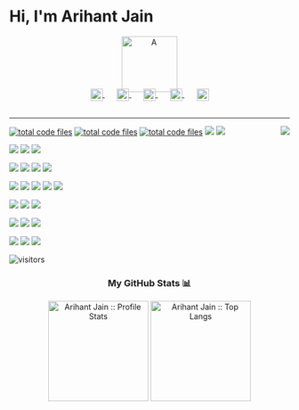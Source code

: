 # Hi, I'm Arihant Jain

<p align="center">
   <a href=https://github.com/arihant-jain-09>
      <img src='https://gist.githubusercontent.com/arihant-jain-09/1b78ffed230487f84f76a80dcca1ad95/raw/1f6d7186c01d48754105c1306cd740e9a8179df2/A.svg' title='A'  width="100"/>
   </a>
</p>
<p align="center" style="margin: -20px 0 30px">
   <a href="https://arihant-jain.tech/" target="_blank" style='margin-right:10px'>
    <img align="center" src="https://i.ibb.co/pnbj5JR/internet.png" border="0" alt="Website" height="22px" width="22px" />
  </a>
   &nbsp;&nbsp;
   <a href="https://www.instagram.com/arihant_jain_09/" target="_blank" style='margin-right:10px'>
    <img align="center" src="https://i.ibb.co/PrgGCfk/instagram.png" alt="Instagram" height="22px" width="22px" />
  </a>
  &nbsp;&nbsp;
  <a href="https://stackoverflow.com/users/14517622/arihant-jain" target="_blank" style='margin-right:10px'>
    <img align="center" src="https://cdn.jsdelivr.net/npm/simple-icons@3.0.1/icons/stackoverflow.svg" alt="stackoverflow" height="22px" width="22px" />
  </a>
  &nbsp;&nbsp;
  <a href="https://www.linkedin.com/in/arihant-jain-09/" target="_blank" style='margin-right:10px'>
    <img align="center" src="https://cdn.jsdelivr.net/npm/simple-icons@3.0.1/icons/linkedin.svg" alt="linkedin" height="22px" width="22px" />
  </a>
  &nbsp;&nbsp;
  <a href="mailto:jain.ari2000@gmail.com" target="_blank">
    <img align="center" src="https://cdn.jsdelivr.net/npm/simple-icons@3.0.1/icons/protonmail.svg" alt="email" height="22px" width="22px" />
  </a>
</p>

---

<img align="right" src="https://media1.giphy.com/media/13HgwGsXF0aiGY/giphy.gif" />

<a href="https://github.com/arihant-jain-09"><img src="https://img.shields.io/badge/JavaScript-F7DF1E?style=flat&logo=javascript&logoColor=black" alt="total code files" /></a>
<a href="https://github.com/arihant-jain-09"><img src="https://img.shields.io/badge/-HTML5-E34F26?style=flat&logo=html5&logoColor=white" alt="total code files" /></a>
<a href="https://github.com/arihant-jain-09"><img src="https://img.shields.io/badge/-CSS3-1572B6?style=flat&logo=css3" alt="total code files" /></a>
<a href="https://github.com/arihant-jain-09"><img src="https://img.shields.io/badge/Sass-CC6699?style=flat&logo=sass&logoColor=white" /></a>
<a href="https://github.com/arihant-jain-09"><img src="https://img.shields.io/badge/figma-%23F24E1E.svg?style=flat&logo=figma&logoColor=white" /></a>

<a href="https://github.com/arihant-jain-09"><img src="https://img.shields.io/badge/Material--UI-0081CB?style=flat&logo=material-ui&logoColor=white" /></a>
<a href="https://github.com/arihant-jain-09"><img src="https://img.shields.io/badge/style-%F0%9F%92%85%20styled--components-orange.svg?colorB=daa357&colorA=db748e" /></a>
<a href="https://github.com/arihant-jain-09"><img src="https://img.shields.io/badge/-Bootstrap-563D7C?style=flat&logo=bootstrap" /></a>

<a href="https://github.com/arihant-jain-09"><img src="https://img.shields.io/badge/React-20232A?style=flat&logo=react&logoColor=61DAFB" /></a>
<a href="https://github.com/arihant-jain-09"><img src="https://img.shields.io/badge/Redux-593D88?style=flat&logo=redux&logoColor=white" /></a>
<a href="https://github.com/arihant-jain-09"><img src="https://img.shields.io/badge/React_Router-CA4245?style=flat&logo=react-router&logoColor=white" /></a>
<a href="https://github.com/arihant-jain-09"><img src="https://img.shields.io/badge/typescript-%23007ACC.svg?style=flat&logo=typescript&logoColor=white" /></a>

<a href="https://github.com/arihant-jain-09"><img src="https://img.shields.io/badge/-Nodejs-green?style=flat&logo=Node.js" /></a>
<a href="https://github.com/arihant-jain-09"><img src="https://img.shields.io/badge/-json-02569B?style=flat&logo=json" /></a>
<a href="https://github.com/arihant-jain-09"><img src="https://img.shields.io/badge/Express.js-404D59?style=flat&logo=express&logoColor=white" /></a>
<a href="https://github.com/arihant-jain-09"><img src="https://img.shields.io/badge/Flutter-02569B?style=flat&logo=flutter&logoColor=white" /></a>
<a href="https://github.com/arihant-jain-09"><img src="https://img.shields.io/badge/Dart-0175C2?style=flat&logo=flutter&logoColor=white" /></a>

<a href="https://github.com/arihant-jain-09"><img src="https://img.shields.io/badge/firebase-ffca28?style=flat&logo=firebase&logoColor=white" /></a>
<a href="https://github.com/arihant-jain-09"><img src="https://img.shields.io/badge/MongoDB-4EA94B?style=flat&logo=mongodb&logoColor=white" /></a>
<a href="https://github.com/arihant-jain-09"><img src="https://img.shields.io/badge/MySQL-00000F?style=flat&logo=mysql&logoColor=white" /></a>

<a href="https://github.com/arihant-jain-09"><img src="https://img.shields.io/badge/-Heroku-gray?style=flat&logo=heroku&link=https://github.com/arihant-jain-09" /></a>
<a href="https://github.com/arihant-jain-09"><img src="https://img.shields.io/badge/Netlify-00C7B7?style=flat&logo=netlify&logoColor=white" /></a>
<a href="https://github.com/arihant-jain-09"><img src="https://img.shields.io/badge/-Git-black?style=flat&logo=git&link=https://github.com/arihant-jain-09" /></a>

<a href="https://github.com/arihant-jain-09"><img src="https://img.shields.io/badge/VSCode%20-%232E2E2E.svg?&style=flat&logo=visual-studio-code&logoColor=%2330A2FF" /></a>
<a href="https://github.com/arihant-jain-09"><img src="https://img.shields.io/badge/Linux-FCC624?style=flat&logo=linux&logoColor=black" /></a>
<a href="https://github.com/arihant-jain-09"><img src="https://img.shields.io/badge/RASPBERRY%20PI-C51A4A.svg?&style=flat&logo=raspberry%20pi&logoColor=white" /></a>

<p><img src="https://visitor-badge.glitch.me/badge?page_id=arihant-jain-09.arihant-jain-09" alt="visitors"></p>

<h3 align="center">My GitHub Stats 📊 </h3>
<p align="center">
  <img height="180em" src="https://github-readme-stats.vercel.app/api?username=arihant-jain-09&theme=tokyonight&show_icons=true&hide_border=true&count_private=true" alt="Arihant Jain :: Profile Stats" />
  <img height="180em" src="https://github-readme-stats.vercel.app/api/top-langs/?username=arihant-jain-09&langs_count=8&theme=tokyonight&layout=compact" alt="Arihant Jain :: Top Langs" />
</p>
